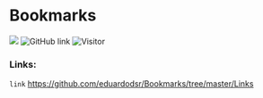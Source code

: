# Bookmarks

[![](https://img.shields.io/badge/made_by-eduardodsr-green)](https://github.com/eduardods/)
![GitHub link](https://img.shields.io/github/eduardodsr?label=mypage)
![Visitor](https://visitor-badge.glitch.me/badge?page_id=eduardodsr.Bookmarks)



### Links: 
  
``` link ```   https://github.com/eduardodsr/Bookmarks/tree/master/Links
